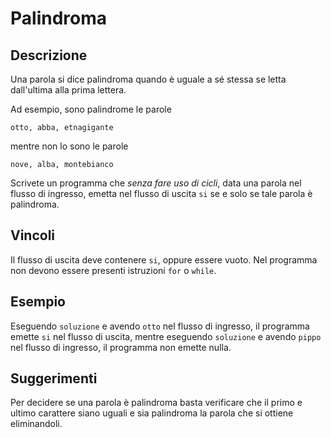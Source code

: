 Palindroma
==========

Descrizione
-----------

Una parola si dice palindroma quando è uguale a sé stessa se letta dall'ultima
alla prima lettera.

Ad esempio, sono palindrome le parole

	otto, abba, etnagigante

mentre non lo sono le parole

	nove, alba, montebianco

Scrivete un programma che *senza fare uso di cicli*, data una parola nel flusso
di ingresso, emetta nel flusso di uscita `si` se e solo se tale parola è
palindroma.


Vincoli
-------

Il flusso di uscita deve contenere `si`, oppure essere vuoto. Nel programma non
devono essere presenti istruzioni `for` o `while`.


Esempio
-------

Eseguendo `soluzione` e avendo `otto` nel flusso di ingresso, il programma
emette `si` nel flusso di uscita, mentre eseguendo `soluzione` e avendo `pippo`
nel flusso di ingresso, il programma non emette nulla.


Suggerimenti
------------

Per decidere se una parola è palindroma basta verificare che il primo e ultimo
carattere siano uguali e sia palindroma la parola che si ottiene eliminandoli.
